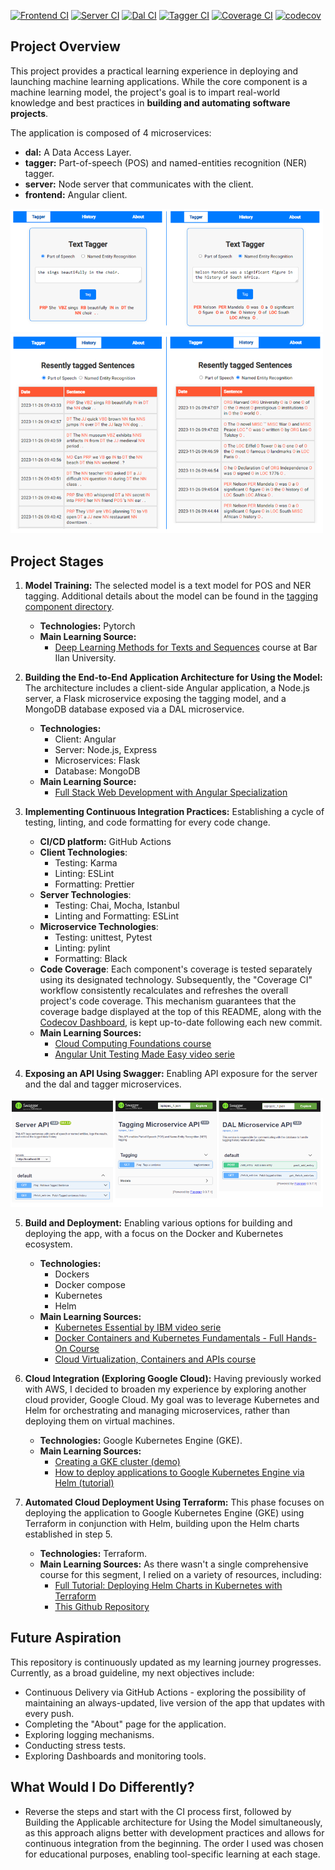 [![Frontend CI](https://github.com/mhornstein/DK-NLP/actions/workflows/frontend-CI.yml/badge.svg)](https://github.com/mhornstein/DK-NLP/actions/workflows/frontend-CI.yml) [![Server CI](https://github.com/mhornstein/DK-NLP/actions/workflows/server-CI.yml/badge.svg)](https://github.com/mhornstein/DK-NLP/actions/workflows/server-CI.yml) [![Dal CI](https://github.com/mhornstein/DK-NLP/actions/workflows/dal-CI.yml/badge.svg)](https://github.com/mhornstein/DK-NLP/actions/workflows/dal-CI.yml) [![Tagger CI](https://github.com/mhornstein/DK-NLP/actions/workflows/tagger-CI.yml/badge.svg)](https://github.com/mhornstein/DK-NLP/actions/workflows/tagger-CI.yml) [![Coverage CI](https://github.com/mhornstein/DK-NLP/actions/workflows/Coverage-Report.yml/badge.svg)](https://github.com/mhornstein/DK-NLP/actions/workflows/Coverage-Report.yml) [![codecov](https://codecov.io/gh/mhornstein/DK-NLP/graph/badge.svg?token=VRGHOQNSLT)](https://codecov.io/gh/mhornstein/DK-NLP)


## Project Overview

This project provides a practical learning experience in deploying and launching machine learning applications. While the core component is a machine learning model, the project's goal is to impart real-world knowledge and best practices in **building and automating software projects**.

The application is composed of 4 microservices:

* **dal:** A Data Access Layer.
* **tagger:** Part-of-speech (POS) and named-entities recognition (NER) tagger.
* **server:** Node server that communicates with the client.
* **frontend:** Angular client.

<img src="docs/pics/tagger-ui.PNG" width="500" alt="Tagger view">
<img src="docs/pics/history-ui.PNG" width="500" alt="history view">


## Project Stages

1. **Model Training:** The selected model is a text model for POS and NER tagging. Additional details about the model can be found in the [tagging component directory](https://github.com/mhornstein/DK-NLP/tree/main/tagger).
    * **Technologies:** Pytorch
    * **Main Learning Source:**
        * [Deep Learning Methods for Texts and Sequences](https://shoham.biu.ac.il/BiuCoursesViewer/CourseDetails.aspx?lid=748157) course at Bar Ilan University.

2. **Building the End-to-End Application Architecture for Using the Model:** The architecture includes a client-side Angular application, a Node.js server, a Flask microservice exposing the tagging model, and a MongoDB database exposed via a DAL microservice.
    * **Technologies:**
        * Client: Angular
        * Server: Node.js, Express
        * Microservices: Flask
        * Database: MongoDB
    * **Main Learning Source:**
        * [Full Stack Web Development with Angular Specialization](https://www.coursera.org/specializations/full-stack-mobile-app-development)

3. **Implementing Continuous Integration Practices:** Establishing a cycle of testing, linting, and code formatting for every code change.
    * **CI/CD platform:** GitHub Actions
    * **Client Technologies**:
        * Testing: Karma
        * Linting: ESLint
        * Formatting: Prettier
    * **Server Technologies**:
        * Testing: Chai, Mocha, Istanbul
        * Linting and Formatting: ESLint
    * **Microservice Technologies**:
        * Testing: unittest, Pytest
        * Linting: pylint
        * Formatting: Black
    * **Code Coverage**: Each component's coverage is tested separately using its designated technology. Subsequently, the "Coverage CI" workflow consistently recalculates and refreshes the overall project's code coverage. This mechanism guarantees that the coverage badge displayed at the top of this README, along with the [Codecov Dashboard](https://app.codecov.io/gh/mhornstein/DK-NLP), is kept up-to-date following each new commit.
    * **Main Learning Sources:**
        * [Cloud Computing Foundations course](https://www.coursera.org/account/accomplishments/certificate/CH4FFC84RHL5)
        * [Angular Unit Testing Made Easy video serie](https://www.youtube.com/watch?v=emnwsVy8wRs)

4. **Exposing an API Using Swagger:** Enabling API exposure for the server and the dal and tagger microservices.

<img src="docs/pics/swagger-ui.PNG" width="500" alt="swagger view">

5. **Build and Deployment:** Enabling various options for building and deploying the app, with a focus on the Docker and Kubernetes ecosystem.
    * **Technologies:**
        * Dockers
        * Docker compose
        * Kubernetes
        * Helm
    * **Main Learning Sources:**
        * [Kubernetes Essential by IBM video serie](https://www.youtube.com/watch?v=2vMEQ5zs1ko&list=PLOspHqNVtKABAVX4azqPIu6UfsPzSu2YN)    
        * [Docker Containers and Kubernetes Fundamentals - Full Hands-On Course](https://www.youtube.com/watch?v=kTp5xUtcalw&t=40s)
        * [Cloud Virtualization, Containers and APIs course](https://coursera.org/share/2d0cde0956bd64bdaaff9f7fba05dbde)

6. **Cloud Integration (Exploring Google Cloud):** Having previously worked with AWS, I decided to broaden my experience by exploring another cloud provider, Google Cloud. My goal was to leverage Kubernetes and Helm for orchestrating and managing microservices, rather than deploying them on virtual machines. 
    * **Technologies:** Google Kubernetes Engine (GKE).
    * **Main Learning Sources:**
        * [Creating a GKE cluster (demo)](https://www.youtube.com/watch?v=hxpGC19PzwI)
        * [How to deploy applications to Google Kubernetes Engine via Helm (tutorial)](https://www.youtube.com/watch?v=1ozU69f8OSA&t=480s)
     
7. **Automated Cloud Deployment Using Terraform:** This phase focuses on deploying the application to Google Kubernetes Engine (GKE) using Terraform in conjunction with Helm, building upon the Helm charts established in step 5.
    * **Technologies:** Terraform.
    * **Main Learning Sources:**
        As there wasn't a single comprehensive course for this segment, I relied on a variety of resources, including:
        * [Full Tutorial: Deploying Helm Charts in Kubernetes with Terraform](https://www.youtube.com/watch?v=Qq1cfVw1Mx4)
        * [This Github Repository](https://github.com/mr-pascal/medium-tf-gke-helm/tree/main)

## Future Aspiration

This repository is continuously updated as my learning journey progresses. Currently, as a broad guideline, my next objectives include:
* Continuous Delivery via GitHub Actions - exploring the possibility of maintaining an always-updated, live version of the app that updates with every push.
* Completing the "About" page for the application.
* Exploring logging mechanisms.
* Conducting stress tests.
* Exploring Dashboards and monitoring tools.

## What Would I Do Differently?

* Reverse the steps and start with the CI process first, followed by Building the Applicable architecture for Using the Model simultaneously, as this approach aligns better with development practices and allows for continuous integration from the beginning. The order I used was chosen for educational purposes, enabling tool-specific learning at each stage.

